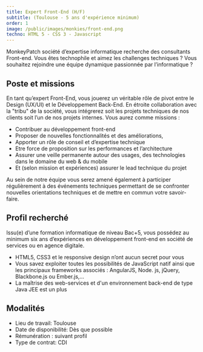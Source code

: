 ```yaml
---
title: Expert Front-End (H/F)
subtitle: (Toulouse - 5 ans d'expérience minimum)
order: 1
image: /public/images/monkies/front-end.png
techno: HTML 5 - CSS 3 - Javascript
---
```

MonkeyPatch société d’expertise informatique recherche des consultants Front-end. Vous êtes technophile et aimez les challenges techniques ? Vous souhaitez rejoindre une équipe dynamique passionnée par l’informatique ?

## Poste et missions

En tant qu’expert Front-End, vous jouerez un véritable rôle de pivot entre le Design (UX/UI) et le Développement Back-End. 
En étroite collaboration avec la "tribu" de la société, vous intégrerez soit les projets techniques de nos clients soit l’un de nos projets internes. 
Vous aurez comme missions :

* Contribuer au développement front-end
* Proposer de nouvelles fonctionnalités et des améliorations,
* Apporter un rôle de conseil et d’expertise technique
* Etre force de proposition sur les performances et l’architecture
* Assurer une veille permanente autour des usages, des technologies dans le domaine du web & du mobile
* Et (selon mission et expériences) assurer le lead technique du projet

Au sein de notre équipe vous serez amené également à participer régulièrement à des événements techniques permettant de se confronter nouvelles orientations techniques et de mettre en commun votre savoir-faire.

## Profil recherché

Issu(e) d’une formation informatique de niveau Bac+5, vous possédez au minimum six ans d’expériences en développement front-end en société de services ou en agence digitale.

* HTML5, CSS3 et le responsive design n’ont aucun secret pour vous
* Vous savez exploiter toutes les possibilités de JavaScript natif ainsi que les principaux frameworks associés : AngularJS, Node. js, jQuery, Blackbone.js ou Ember.js,…
*  La maîtrise des web-services et d'un environnement back-end de type Java JEE est un plus

## Modalités

* Lieu de travail: Toulouse
* Date de disponibilité: Dès que possible
* Rémunération : suivant profil
* Type de contrat: CDI
